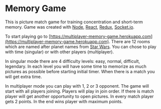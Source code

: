 # Memory Game
This is picture match game for training concentration and short-term memory. Game was created with [Node](https://nodejs.org/en/), [React](https://reactjs.org/), [Redux](https://redux.js.org/), [Socket.io](https://socket.io/).

To start playing go to [https://multiplayer-memory-game.herokuapp.com](https://multiplayer-memory-game.herokuapp.com). There are 12 rooms which are named after planet names from [Star Wars](https://en.wikipedia.org/wiki/Star_Wars). You can chose to play with time (singular) or with other players (multiplayer).

In singular mode there are 4 difficulty levels: easy, normal, difficult, legendary. In each level you will have some time to memorize as much pictures as possible before starting initial timer. When there is a match you will get extra time.

In multiplayer mode you can play with 1, 2 or 3 opponent. The game will start with all players joining. Players will play in join order. If there is match player will get another opportunity to open pictures. In every match player gets 2 points. In the end wins player with maximum points.